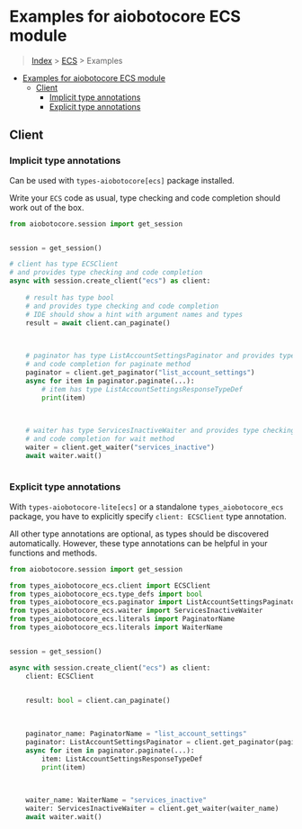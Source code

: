 <a id="examples-for-aiobotocore-ecs-module"></a>

# Examples for aiobotocore ECS module

> [Index](../README.md) > [ECS](./README.md) > Examples

- [Examples for aiobotocore ECS module](#examples-for-aiobotocore-ecs-module)
  - [Client](#client)
    - [Implicit type annotations](#implicit-type-annotations)
    - [Explicit type annotations](#explicit-type-annotations)

<a id="client"></a>

## Client

<a id="implicit-type-annotations"></a>

### Implicit type annotations

Can be used with `types-aiobotocore[ecs]` package installed.

Write your `ECS` code as usual, type checking and code completion should work
out of the box.

```python
from aiobotocore.session import get_session


session = get_session()

# client has type ECSClient
# and provides type checking and code completion
async with session.create_client("ecs") as client:
    
    # result has type bool
    # and provides type checking and code completion
    # IDE should show a hint with argument names and types
    result = await client.can_paginate()
    

    
    # paginator has type ListAccountSettingsPaginator and provides type checking
    # and code completion for paginate method
    paginator = client.get_paginator("list_account_settings")
    async for item in paginator.paginate(...):
        # item has type ListAccountSettingsResponseTypeDef
        print(item)
    

    
    # waiter has type ServicesInactiveWaiter and provides type checking
    # and code completion for wait method
    waiter = client.get_waiter("services_inactive")
    await waiter.wait()
    
```

<a id="explicit-type-annotations"></a>

### Explicit type annotations

With `types-aiobotocore-lite[ecs]` or a standalone `types_aiobotocore_ecs`
package, you have to explicitly specify `client: ECSClient` type annotation.

All other type annotations are optional, as types should be discovered
automatically. However, these type annotations can be helpful in your functions
and methods.

```python
from aiobotocore.session import get_session

from types_aiobotocore_ecs.client import ECSClient
from types_aiobotocore_ecs.type_defs import bool
from types_aiobotocore_ecs.paginator import ListAccountSettingsPaginator
from types_aiobotocore_ecs.waiter import ServicesInactiveWaiter
from types_aiobotocore_ecs.literals import PaginatorName
from types_aiobotocore_ecs.literals import WaiterName


session = get_session()

async with session.create_client("ecs") as client:
    client: ECSClient

    
    result: bool = client.can_paginate()
    

    
    paginator_name: PaginatorName = "list_account_settings"
    paginator: ListAccountSettingsPaginator = client.get_paginator(paginator_name)
    async for item in paginator.paginate(...):
        item: ListAccountSettingsResponseTypeDef
        print(item)
    

    
    waiter_name: WaiterName = "services_inactive"
    waiter: ServicesInactiveWaiter = client.get_waiter(waiter_name)
    await waiter.wait()
    
```
